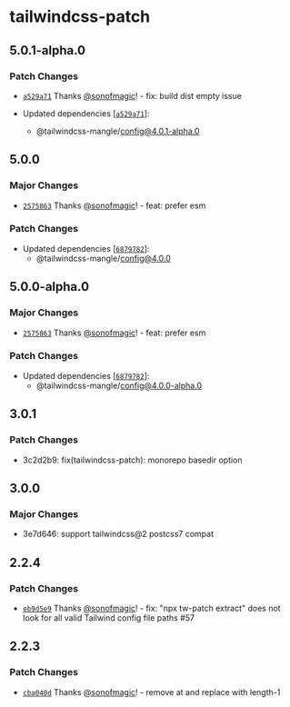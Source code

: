 # tailwindcss-patch

## 5.0.1-alpha.0

### Patch Changes

- [`a529a71`](https://github.com/sonofmagic/tailwindcss-mangle/commit/a529a71a74faed4c699d164ae66ce68e87096e83) Thanks [@sonofmagic](https://github.com/sonofmagic)! - fix: build dist empty issue

- Updated dependencies [[`a529a71`](https://github.com/sonofmagic/tailwindcss-mangle/commit/a529a71a74faed4c699d164ae66ce68e87096e83)]:
  - @tailwindcss-mangle/config@4.0.1-alpha.0

## 5.0.0

### Major Changes

- [`2575863`](https://github.com/sonofmagic/tailwindcss-mangle/commit/2575863f532731c3a38bd2e8463f41031bc6efd3) Thanks [@sonofmagic](https://github.com/sonofmagic)! - feat: prefer esm

### Patch Changes

- Updated dependencies [[`6879782`](https://github.com/sonofmagic/tailwindcss-mangle/commit/68797825a08d4b4d15073024a257a3ec336187d2)]:
  - @tailwindcss-mangle/config@4.0.0

## 5.0.0-alpha.0

### Major Changes

- [`2575863`](https://github.com/sonofmagic/tailwindcss-mangle/commit/2575863f532731c3a38bd2e8463f41031bc6efd3) Thanks [@sonofmagic](https://github.com/sonofmagic)! - feat: prefer esm

### Patch Changes

- Updated dependencies [[`6879782`](https://github.com/sonofmagic/tailwindcss-mangle/commit/68797825a08d4b4d15073024a257a3ec336187d2)]:
  - @tailwindcss-mangle/config@4.0.0-alpha.0

## 3.0.1

### Patch Changes

- 3c2d2b9: fix(tailwindcss-patch): monorepo basedir option

## 3.0.0

### Major Changes

- 3e7d646: support tailwindcss@2 postcss7 compat

## 2.2.4

### Patch Changes

- [`eb9d5e9`](https://github.com/sonofmagic/tailwindcss-mangle/commit/eb9d5e9fab3961f2f4899abdf0ed8864c5ad1c50) Thanks [@sonofmagic](https://github.com/sonofmagic)! - fix: "npx tw-patch extract" does not look for all valid Tailwind config file paths #57

## 2.2.3

### Patch Changes

- [`cba040d`](https://github.com/sonofmagic/tailwindcss-mangle/commit/cba040df39e0a787f262787dccad0cf1feb40e2f) Thanks [@sonofmagic](https://github.com/sonofmagic)! - remove at and replace with length-1
